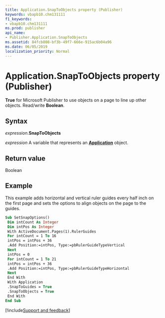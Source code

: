 ```yaml
---
title: Application.SnapToObjects property (Publisher)
keywords: vbapb10.chm131111
f1_keywords:
- vbapb10.chm131111
ms.prod: publisher
api_name:
- Publisher.Application.SnapToObjects
ms.assetid: 84fcb808-bf3b-49f7-666e-915ac6b04a96
ms.date: 06/05/2019
localization_priority: Normal
---
```



# Application.SnapToObjects property (Publisher)

**True** for Microsoft Publisher to use objects on a page to line up other objects. Read/write **Boolean**.


## Syntax

_expression_.**SnapToObjects**

_expression_ A variable that represents an **[Application](Publisher.Application.md)** object.


## Return value

Boolean


## Example

This example adds horizontal and vertical ruler guides every half inch on the first page and sets the options to align objects on the page to the guides.

```vb
Sub SetSnapOptions() 
 Dim intCount As Integer 
 Dim intPos As Integer 
 With ActiveDocument.Pages(1).RulerGuides 
 For intCount = 1 To 16 
 intPos = intPos + 36 
 .Add Position:=intPos, Type:=pbRulerGuideTypeVertical 
 Next 
 intPos = 0 
 For intCount = 1 To 21 
 intPos = intPos + 36 
 .Add Position:=intPos, Type:=pbRulerGuideTypeHorizontal 
 Next 
 End With 
 With Application 
 .SnapToGuides = True 
 .SnapToObjects = True 
 End With 
End Sub
```




[!include[Support and feedback](~/includes/feedback-boilerplate.md)]
